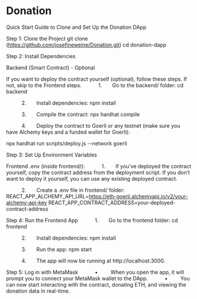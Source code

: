# Donation
Quick Start Guide to Clone and Set Up the Donation DApp

Step 1: Clone the Project
git clone (https://github.com/josefineweine/Donation.git)
cd donation-dapp

Step 2: Install Dependencies

Backend (Smart Contract) - Optional

If you want to deploy the contract yourself (optional), follow these steps. If not, skip to the Frontend steps.
      1.    Go to the backend/ folder:
cd backend

      2.    Install dependencies:
npm install

      3.    Compile the contract:
npx hardhat compile

      4.    Deploy the contract to Goerli or any testnet (make sure you have Alchemy keys and a funded wallet for Goerli):

npx hardhat run scripts/deploy.js --network goerli

Step 3: Set Up Environment Variables

Frontend .env (inside frontend/):
      1.    If you’ve deployed the contract yourself, copy the contract address from the deployment script. If you don’t want to deploy it yourself, you can use any existing deployed contract.

      2.    Create a .env file in frontend/ folder:
REACT_APP_ALCHEMY_API_URL=https://eth-goerli.alchemyapi.io/v2/your-alchemy-api-key
REACT_APP_CONTRACT_ADDRESS=your-deployed-contract-address

Step 4: Run the Frontend App
      1.    Go to the frontend folder:
cd frontend

      2.    Install dependencies:
npm install

      3.    Run the app:
npm start

      4.    The app will now be running at http://localhost:3000.

Step 5: Log in with MetaMask
      •     When you open the app, it will prompt you to connect your MetaMask wallet to the DApp.
      •     You can now start interacting with the contract, donating ETH, and viewing the donation data in real-time.

